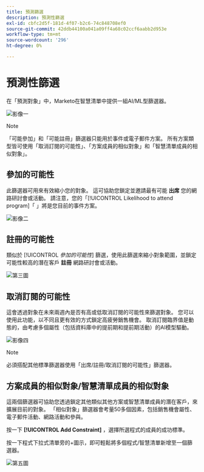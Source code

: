 ```yaml
---
title: 預測篩選
description: 預測性篩選
exl-id: cbfc2d5f-181d-4f07-b2c6-74c848708ef0
source-git-commit: 42ddb44100a041a09ff4a68c02ccf6aabb2d953e
workflow-type: tm+mt
source-wordcount: '296'
ht-degree: 0%

---
```


# 預測性篩選

在「預測對象」中，Marketo在智慧清單中提供一組AI/ML型篩選器。

![影像一](/help/sky/assets/predictive-audiences/predictive-filters/predictive-filters-1.png)

>[!NOTE]
>
>「可能參加」和「可能註冊」篩選器只能用於事件或電子郵件方案。 所有方案類型皆可使用「取消訂閱的可能性」、「方案成員的相似對象」和「智慧清單成員的相似對象」。

## 參加的可能性

此篩選器可用來有效縮小您的對象。 這可協助您鎖定並邀請最有可能 **出席** 您的網路研討會或活動。 請注意，您的「[!UICONTROL Likelihood to attend program]「 」將是您目前的事件方案。

![影像二](/help/sky/assets/predictive-audiences/predictive-filters/predictive-filters-2.png)

## 註冊的可能性

類似於 [!UICONTROL _參加的可能性_] 篩選，使用此篩選來縮小對象範圍，並鎖定可能性較高的潛在客戶 **註冊** 網路研討會或活動。

![第三圖](/help/sky/assets/predictive-audiences/predictive-filters/predictive-filters-3.png)

## 取消訂閱的可能性

這會透過對象在未來兩週內是否有高或低取消訂閱的可能性來篩選對象。 您可以使用此功能，以不同且更有效的方式鎖定高疲勞銷售機會。 取消訂閱臨界值是動態的，由考慮多個屬性（包括資料庫中的提前期和提前期活動）的AI模型驅動。

![影像四](/help/sky/assets/predictive-audiences/predictive-filters/predictive-filters-4.png)

>[!NOTE]
>
>必須搭配其他標準篩選器使用「出席/註冊/取消訂閱的可能性」篩選器。

## 方案成員的相似對象/智慧清單成員的相似對象

這兩個篩選器可協助您透過鎖定其他類似其他方案或智慧清單成員的潛在客戶，來擴展目前的對象。 「相似對象」篩選器會考量50多個因素，包括銷售機會屬性、電子郵件活動、網路活動和參與。

按一下 **[!UICONTROL Add Constraint]** ，選擇所選程式的成員的成功標準。

按一下程式下拉式清單旁的+圖示，即可輕鬆將多個程式/智慧清單新增至一個篩選器。

![第五圖](/help/sky/assets/predictive-audiences/predictive-filters/predictive-filters-5.png)
